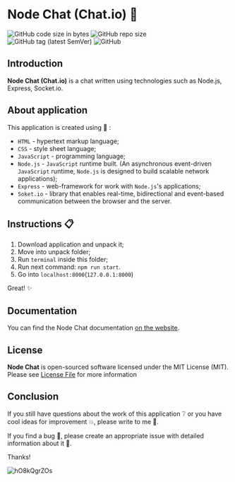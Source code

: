 # Node Chat (Chat.io) :e-mail:
![GitHub code size in bytes](https://img.shields.io/github/languages/code-size/CreativeRusBear/node-chat)
![GitHub repo size](https://img.shields.io/github/repo-size/CreativeRusBear/node-chat)
![GitHub tag (latest SemVer)](https://img.shields.io/github/v/tag/CreativeRusBear/node-chat)
![GitHub](https://img.shields.io/github/license/CreativeRusBear/node-chat)

## Introduction

**Node Chat (Chat.io)** is a chat written using technologies such as Node.js, Express, Socket.io.

## About application

This application is created using :bookmark_tabs: :
 * `HTML` - hypertext markup language;
 * `CSS` - style sheet language;
 * `JavaScript` - programming language;
 * `Node.js` - `JavaScript` runtime built. (An asynchronous event-driven `JavaScript` runtime, `Node.js` is designed to build scalable network applications);
 * `Express` - web-framework for work with `Node.js`'s applications;
 * `Soket.io` - library that enables real-time, bidirectional and event-based communication between the browser and the server.
 
## Instructions :clipboard:

1. Download application and unpack it;
2. Move into unpack folder;
3. Run `terminal` inside this folder;
4. Run next command: `npm run start`.
5. Go into `localhost:8000`(`127.0.0.1:8000`)

Great! :sparkles:

## Documentation

You can find the Node Chat documentation [on the website](https://creativerusbear.github.io/node-chat/).

## License

**Node Chat** is open-sourced software licensed under the MIT License (MIT). Please see [License File](LICENSE) for more information

## Conclusion

If you still have questions about the work of this application :grey_question: or you have cool ideas for improvement :boom:, please write to me :email:.

If you find a bug :bug:, please create an appropriate issue with detailed information about it :speech_balloon:.

Thanks!

![hO8kQgrZOs](https://user-images.githubusercontent.com/37180024/64371190-a78fd000-d028-11e9-8786-467f5bc42375.gif)
